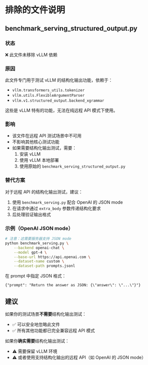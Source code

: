 # 排除的文件说明

## benchmark_serving_structured_output.py

### 状态
❌ 此文件未移除 vLLM 依赖

### 原因
此文件专门用于测试 vLLM 的结构化输出功能，依赖于：
- `vllm.transformers_utils.tokenizer`
- `vllm.utils.FlexibleArgumentParser`
- `vllm.v1.structured_output.backend_xgrammar`

这些是 vLLM 特有的功能，无法在纯远程 API 模式下使用。

### 影响
- 该文件在远程 API 测试场景中不可用
- 不影响其他核心测试功能
- 如果需要结构化输出测试，需要：
  1. 安装 vLLM
  2. 使用 vLLM 本地部署
  3. 使用原始的 `benchmark_serving_structured_output.py`

### 替代方案
对于远程 API 的结构化输出测试，建议：
1. 使用 `benchmark_serving.py` 配合 OpenAI 的 JSON mode
2. 在请求中通过 `extra_body` 参数传递结构化要求
3. 后处理验证输出格式

### 示例（OpenAI JSON mode）
```bash
# 注意：这需要服务器支持 JSON mode
python benchmark_serving.py \
    --backend openai-chat \
    --model gpt-4 \
    --base-url https://api.openai.com \
    --dataset-name custom \
    --dataset-path prompts.jsonl
```

在 prompt 中指定 JSON 格式：
```jsonl
{"prompt": "Return the answer as JSON: {\"answer\": \"...\"}"}
```

## 建议
如果你的测试场景**不需要**结构化输出测试：
- ✅ 可以安全地忽略此文件
- ✅ 所有其他功能都已完全兼容远程 API 模式

如果你**确实需要**结构化输出测试：
- ⚠️ 需要保留 vLLM 环境
- ⚠️ 或者使用支持结构化输出的远程 API（如 OpenAI 的 JSON mode）
